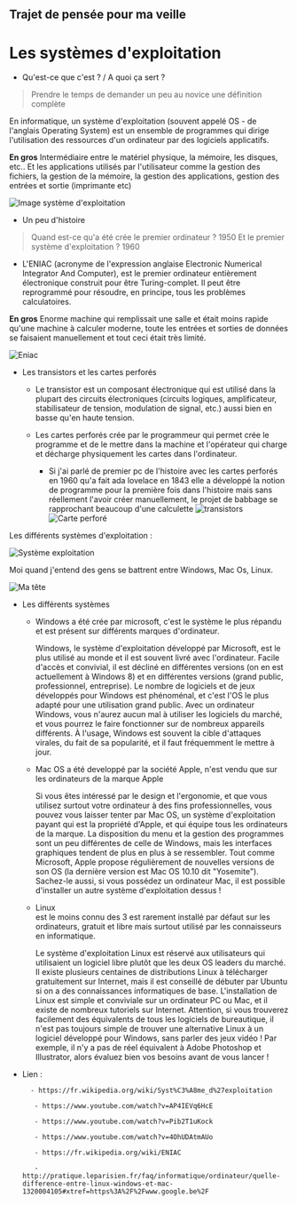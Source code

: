 ## Trajet de pensée pour ma veille


# Les systèmes d'exploitation
   * Qu'est-ce que c'est ? / A quoi ça sert ?

> Prendre le temps de demander un peu au novice une définition complète

En informatique, un système d'exploitation (souvent appelé OS - de l'anglais Operating System) est un ensemble de programmes qui dirige l'utilisation des ressources d'un ordinateur par des logiciels applicatifs.

__En gros__  Intermédiaire entre le matériel physique, la mémoire, les disques, etc.. Et les applications utilisés par l'utilisateur comme la gestion des fichiers, la gestion de la mémoire, la gestion des applications, gestion des entrées et sortie (imprimante etc)

![Image système d'exploitation](https://upload.wikimedia.org/wikipedia/commons/thumb/e/ed/Operating_system_placement-fr.svg/250px-Operating_system_placement-fr.svg.png)

   * Un peu d'histoire

> Quand est-ce qu'a été crée le premier ordinateur ? 1950 Et le premier système d'exploitation ? 1960  

   * L'ENIAC (acronyme de l'expression anglaise Electronic Numerical Integrator And Computer), est le premier ordinateur entièrement électronique construit pour être Turing-complet. Il peut être reprogrammé pour résoudre, en principe, tous les problèmes calculatoires.

 __En gros__ Enorme machine qui remplissait une salle et était moins rapide qu'une machine à calculer moderne, toute les entrées et sorties de données se faisaient manuellement et tout ceci était très limité.

![Eniac](https://i.ytimg.com/vi/kH8gehlirrE/maxresdefault.jpg)


   * Les transistors et les cartes perforés
      * Le transistor est un composant électronique qui est utilisé dans la plupart des circuits électroniques (circuits logiques, amplificateur, stabilisateur de tension, modulation de signal, etc.) aussi bien en basse qu'en haute tension.

      * Les cartes perforés crée par le programmeur qui permet crée le programme et de le mettre dans la machine et l'opérateur qui charge et décharge physiquement les cartes dans l'ordinateur.
        * Si j'ai parlé de premier pc de l'histoire avec les cartes perforés en 1960 qu'a fait ada lovelace en 1843 elle a développé la notion de programme pour la première fois dans l'histoire mais sans réellement l'avoir créer manuellement, le projet de babbage se rapprochant beaucoup d'une calculette
![transistors](https://upload.wikimedia.org/wikipedia/commons/thumb/5/5a/Transistors.agr.jpg/1280px-Transistors.agr.jpg)
![Carte perforé](http://actualitte.com/images/actualites/jacques_le_fataliste_carte_perforee.png)



Les différents systèmes d'exploitation :

![Système exploitation](https://itsfoss.com/wp-content/uploads/2013/07/Windows_Vs_Mac_Vs_Linux_11.jpeg)

Moi quand j'entend des gens se battrent entre Windows, Mac Os, Linux.

![Ma tête](https://scontent.fbru2-1.fna.fbcdn.net/v/t1.0-9/15349749_1149786281737860_4771631489209410892_n.jpg?oh=5f3288ab54cde2e02040656cc13ce29e&oe=5A860A27)

* Les différents systèmes   

  * Windows
    a été crée par microsoft, c'est le système le plus répandu et est présent sur différents marques d'ordinateur.

    Windows, le système d'exploitation développé par Microsoft, est le plus utilisé au monde et il est souvent livré avec l'ordinateur. Facile d'accès et convivial, il est décliné en différentes versions (on en est actuellement à Windows 8) et en différentes versions (grand public, professionnel, entreprise). Le nombre de logiciels et de jeux développés pour Windows est phénoménal, et c'est l'OS le plus adapté pour une utilisation grand public. Avec un ordinateur Windows, vous n'aurez aucun mal à utiliser les logiciels du marché, et vous pourrez le faire fonctionner sur de nombreux appareils différents. À l'usage, Windows est souvent la cible d'attaques virales, du fait de sa popularité, et il faut fréquemment le mettre à jour.

  * Mac OS
    a été developpé par la société Apple, n'est vendu que sur les ordinateurs de la marque Apple

    Si vous êtes intéressé par le design et l'ergonomie, et que vous utilisez surtout votre ordinateur à des fins professionnelles, vous pouvez vous laisser tenter par Mac OS, un système d'exploitation payant qui est la propriété d'Apple, et qui équipe tous les ordinateurs de la marque. La disposition du menu et la gestion des programmes sont un peu différentes de celle de Windows, mais les interfaces graphiques tendent de plus en plus à se ressembler. Tout comme Microsoft, Apple propose régulièrement de nouvelles versions de son OS (la dernière version est Mac OS 10.10 dit "Yosemite"). Sachez-le aussi, si vous possédez un ordinateur Mac, il est possible d'installer un autre système d'exploitation dessus !

  * Linux   
    est le moins connu des 3 est rarement installé par défaut sur les ordinateurs, gratuit et libre mais surtout utilisé par les connaisseurs en informatique.

    Le système d'exploitation Linux est réservé aux utilisateurs qui utilisaient un logiciel libre plutôt que les deux OS leaders du marché. Il existe plusieurs centaines de distributions Linux à télécharger gratuitement sur Internet, mais il est conseillé de débuter par Ubuntu si on a des connaissances informatiques de base. L'installation de Linux est simple et conviviale sur un ordinateur PC ou Mac, et il existe de nombreux tutoriels sur Internet. Attention, si vous trouverez facilement des équivalents de tous les logiciels de bureautique, il n'est pas toujours simple de trouver une alternative Linux à un logiciel développé pour Windows, sans parler des jeux vidéo ! Par exemple, il n'y a pas de réel équivalent à Adobe Photoshop et Illustrator, alors évaluez bien vos besoins avant de vous lancer !


- Lien  :

        - https://fr.wikipedia.org/wiki/Syst%C3%A8me_d%27exploitation

         - https://www.youtube.com/watch?v=AP4IEVq6HcE

         - https://www.youtube.com/watch?v=Pib2T1uKock

         - https://www.youtube.com/watch?v=4OhUDAtmAUo

         - https://fr.wikipedia.org/wiki/ENIAC

         - http://pratique.leparisien.fr/faq/informatique/ordinateur/quelle-difference-entre-linux-windows-et-mac-1320004105#xtref=https%3A%2F%2Fwww.google.be%2F

